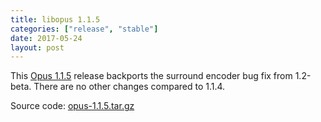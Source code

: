 ```yaml
---
title: libopus 1.1.5
categories: ["release", "stable"]
date: 2017-05-24
layout: post
---
```


This [Opus 1.1.5](https://archive.mozilla.org/pub/opus/opus-1.1.5.tar.gz)
release backports the surround encoder bug fix from 1.2-beta. There are no other changes
compared to 1.1.4.

Source code: [opus-1.1.5.tar.gz](https://archive.mozilla.org/pub/opus/opus-1.1.5.tar.gz)

